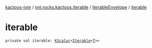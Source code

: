 [kactoos-jvm](../../index.md) / [nnl.rocks.kactoos.iterable](../index.md) / [IterableEnvelope](index.md) / [iterable](./iterable.md)

# iterable

`private val iterable: `[`KScalar`](../../nnl.rocks.kactoos/-k-scalar.md)`<`[`Iterable`](https://kotlinlang.org/api/latest/jvm/stdlib/kotlin.collections/-iterable/index.html)`<`[`T`](index.md#T)`>>`